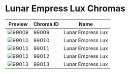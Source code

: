 # Lunar Empress Lux Chromas



| Preview | Chroma ID | Name |
|---------|-----------|------|
| ![99009](https://raw.communitydragon.org/latest/plugins/rcp-be-lol-game-data/global/default/v1/champion-chroma-images/99/99009.png) | 99009 | Lunar Empress Lux |
| ![99010](https://raw.communitydragon.org/latest/plugins/rcp-be-lol-game-data/global/default/v1/champion-chroma-images/99/99010.png) | 99010 | Lunar Empress Lux |
| ![99011](https://raw.communitydragon.org/latest/plugins/rcp-be-lol-game-data/global/default/v1/champion-chroma-images/99/99011.png) | 99011 | Lunar Empress Lux |
| ![99012](https://raw.communitydragon.org/latest/plugins/rcp-be-lol-game-data/global/default/v1/champion-chroma-images/99/99012.png) | 99012 | Lunar Empress Lux |
| ![99013](https://raw.communitydragon.org/latest/plugins/rcp-be-lol-game-data/global/default/v1/champion-chroma-images/99/99013.png) | 99013 | Lunar Empress Lux |